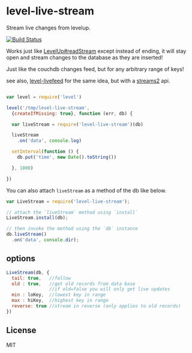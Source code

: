 # level-live-stream

Stream live changes from levelup.

[![Build Status](https://travis-ci.org/dominictarr/level-live-stream.png?branch=master)](https://travis-ci.org/dominictarr/level-live-stream)

Works just like [LevelUp#readStream](https://github.com/rvagg/node-levelup#readStream)
except instead of ending, it will stay open and stream changes to the database as they are inserted!

Just like the couchdb changes feed, but for any arbitrary range of keys!

see also, [level-livefeed](https://github.com/Raynos/level-livefeed/) for the same idea, 
but with a [streams2](https://github.com/isaacs/readable-stream) api.

``` js

var level = require('level')

level('/tmp/level-live-stream', 
  {createIfMissing: true}, function (err, db) {

  var liveStream = require('level-live-stream')(db)

  liveStream
    .on('data', console.log)

  setInterval(function () {
    db.put('time', new Date().toString())

  }, 1000)

})

```

You can also attach `liveStream` as a method of the db like below.

```js
var LiveStream = require('level-live-stream');

// attach the `liveStream` method using `install`
LiveStream.install(db);

// then invoke the method using the `db` instance
db.liveStream()
  .on('data', console.dir);
```

## options

``` js
LiveStream(db, {
  tail: true,   //follow
  old : true,   //get old records from data base
                //if old=false you will only get live updates
  min : loKey,  //lowest key in range
  max : hiKey,  //highest key in range
  reverse: true //stream in reverse (only applies to old records)
})
```

## License

MIT
